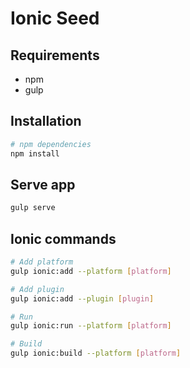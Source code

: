 Ionic Seed
==========


## Requirements
- npm
- gulp

## Installation
```bash
# npm dependencies
npm install
```

## Serve app
```bash
gulp serve
```

## Ionic commands
```bash
# Add platform
gulp ionic:add --platform [platform]

# Add plugin
gulp ionic:add --plugin [plugin]

# Run
gulp ionic:run --platform [platform]

# Build
gulp ionic:build --platform [platform]
```
